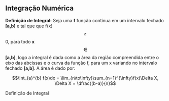 <script src="https://polyfill.io/v3/polyfill.min.js?features=es6"></script>
<script id="MathJax-script" async src="https://cdn.jsdelivr.net/npm/mathjax@3/es5/tex-mml-chtml.js"></script>

## Integração Numérica   

**Definição de Integral:** Seja uma **f** função contínua em um intervalo fechado **[a,b]** e tal que que f(x) $$\geqslant$$ 0, para todo **x $$\in$$ [a,b]**, logo a integral é dada como a área da região compreendida entre o eixo das abcissas e o curva da função f, para um x variando no intervalo fechado **[a,b]**. A área é dado por:

$$\int_{a}^{b} f(x)dx = \lim_{n\to\infty}\sum_{n=1}^{\infty}f(x)\Delta X, \Delta X = \dfrac{(b-a)}{n}$$



<p align=”Justify”>Definição de Integral </p>

